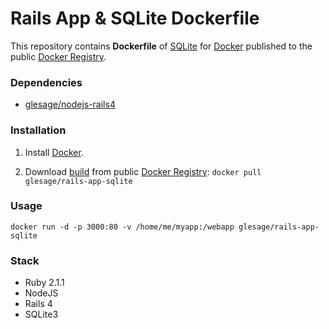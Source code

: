 Rails App & SQLite Dockerfile
===============


This repository contains **Dockerfile** of [SQLite](http://www.sqlite.org/) for [Docker](https://www.docker.io/) published to the public [Docker Registry](https://index.docker.io/).


### Dependencies

* [glesage/nodejs-rails4](https://index.docker.io/u/glesage/nodejs-rails4)


### Installation

1. Install [Docker](https://www.docker.io/).

2. Download [build](https://index.docker.io/u/glesage/rails-app-sqlite/) from public [Docker Registry](https://index.docker.io/): `docker pull glesage/rails-app-sqlite`


### Usage

    docker run -d -p 3000:80 -v /home/me/myapp:/webapp glesage/rails-app-sqlite


### Stack

- Ruby 2.1.1
- NodeJS
- Rails 4
- SQLite3
